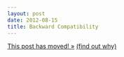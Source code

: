 ```yaml
---
layout: post
date: 2012-08-15
title: Backward Compatibility
---
```

<a href="http://blog.josh-bob.com/backward-compatability/" class="svbtle-link">This post has moved! &raquo;</a>
<a href="/2013/09/23/hello-svbtle/">(find out why)</a>

<!--
It's wonderful idea, right? The concept that new innovations should still support past methods. We've seen it touted in video game consoles and computer systems for years, always to the praise of consumers. If I had to guess, at sometime in your life have heard or said something along the lines of this:

> "I'm so glad [SOME NEW TECHNOLOGY] supports [FAVORITE OLD TECHNOLOGY]."

You may have been talking about Game Boy Color supporting original Game Boy games. Maybe it was BluRay players accepting standard DVDs. Either way, it always seemed like a good idea. *Until someone challenged it*.

Apple, or perhaps more famously Steve Jobs, made and continue to make headlines by turning their back on backward compatibility. The first episode that comes to mind was the apocalypses that ensued when Apple made the jump to Intel-based systems. The Power PC world was enraged, software developers cried foul, but the fact of the matter was Power PC had reached its outer bounds. In order for forward progress to be made, backward compatibility had to be thrown to the side.

A more recent example is the move by many popular iOS developers ([Tapbots](http://tapbots.com/) and [Marco Arment](http://www.marco.org/), to name a few) to begin requiring the latest version of the iPhone operating system to use their apps. Every update is met with its share of users that can't or won't upgrade, and yet these developers continue to look forward, not backward.

The answer is a simple one. It isn't because these developers are [neophiles](http://josh-bob.com/2012/08/14/my-name-is-josh-im-a-neophile/), deaf to the cries of users. Sometimes moving forward requires turning your back on the past, no matter the cost.
-->
